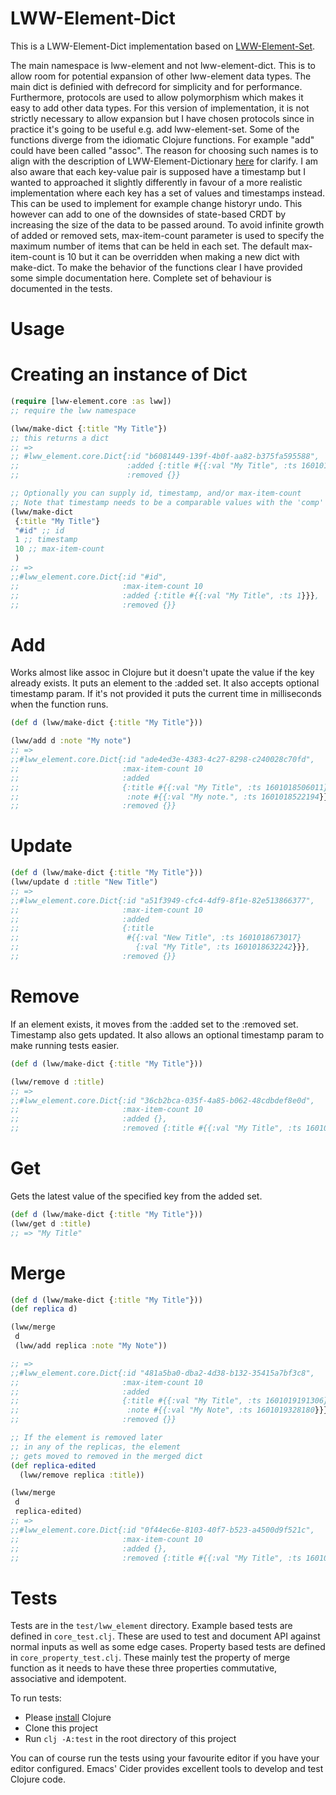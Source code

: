 # LWW-Element-Dict

This is a LWW-Element-Dict implementation based on [LWW-Element-Set](https://en.wikipedia.org/wiki/Conflict-free_replicated_data_type#LWW-Element-Set_(Last-Write-Wins-Element-Set)).

The main namespace is lww-element and not lww-element-dict. This is to allow room for potential expansion of other lww-element data types. The main dict is definied with defrecord for simplicity and for performance. Furthermore, protocols are used to allow polymorphism which makes it easy to add other data types. For this version of implementation, it is not strictly necessary to allow expansion but I have chosen protocols since in practice it's going to be useful e.g. add lww-element-set. Some of the functions diverge from the idiomatic Clojure functions. For example "add" could have been called "assoc". The reason for choosing such names is to align with the description of LWW-Element-Dictionary [here](https://github.com/GoodNotes/interviews/blob/master/software-engineering.md) for clarify.
I am also aware that each key-value pair is supposed have a timestamp but I wanted to approached it slightly differently in favour of a more realistic implementation where each key has a set of values and timestamps instead. This can be used to implement for example change historyr undo. This however can add to one of the downsides of state-based CRDT by increasing the size of the data to be passed around. To avoid infinite growth of added or removed sets, max-item-count parameter is used to specify the maximum number of items that can be held in each set. The default max-item-count is 10 but it can be overridden when making a new dict with make-dict. To make the behavior of the functions clear I have provided some simple documentation here. Complete set of behaviour is documented in the tests. 

# Usage

# Creating an instance of Dict
``` clojure
(require [lww-element.core :as lww])
;; require the lww namespace

(lww/make-dict {:title "My Title"})
;; this returns a dict
;; =>
;; #lww_element.core.Dict{:id "b6081449-139f-4b0f-aa82-b375fa595588",
;;                        :added {:title #{{:val "My Title", :ts 1601017478040}}},
;;                        :removed {}}

;; Optionally you can supply id, timestamp, and/or max-item-count
;; Note that timestamp needs to be a comparable values with the 'comp' function
(lww/make-dict
 {:title "My Title"}
 "#id" ;; id
 1 ;; timestamp
 10 ;; max-item-count
 )
;; =>
;;#lww_element.core.Dict{:id "#id",
;;                       :max-item-count 10
;;                       :added {:title #{{:val "My Title", :ts 1}}},
;;                       :removed {}}
 ```

# Add

Works almost like assoc in Clojure but it doesn't upate the value if the key already exists. It puts an element to the :added set. It also accepts optional timestamp param. If it's not provided it puts the current time in milliseconds when the function runs. 

``` clojure
(def d (lww/make-dict {:title "My Title"}))

(lww/add d :note "My note")
;; =>
;;#lww_element.core.Dict{:id "ade4ed3e-4383-4c27-8298-c240028c70fd",
;;                       :max-item-count 10
;;                       :added
;;                       {:title #{{:val "My Title", :ts 1601018506011}},
;;                        :note #{{:val "My note.", :ts 1601018522194}}},
;;                       :removed {}}

```
# Update

``` clojure
(def d (lww/make-dict {:title "My Title"}))
(lww/update d :title "New Title")
;; =>
;;#lww_element.core.Dict{:id "a51f3949-cfc4-4df9-8f1e-82e513866377",
;;                       :max-item-count 10
;;                       :added
;;                       {:title
;;                        #{{:val "New Title", :ts 1601018673017}
;;                          {:val "My Title", :ts 1601018632242}}},
;;                       :removed {}}
```

# Remove

If an element exists, it moves from the :added set to the :removed set. Timestamp also gets updated. It also allows an optional timestamp param to make running tests easier.

``` clojure
(def d (lww/make-dict {:title "My Title"}))

(lww/remove d :title)
;; =>
;;#lww_element.core.Dict{:id "36cb2bca-035f-4a85-b062-48cdbdef8e0d",
;;                       :max-item-count 10
;;                       :added {},
;;                       :removed {:title #{{:val "My Title", :ts 1601018762901}}}}
```

# Get

Gets the latest value of the specified key from the added set.

``` clojure
(def d (lww/make-dict {:title "My Title"}))
(lww/get d :title)
;; => "My Title"
```

# Merge

``` clojure
(def d (lww/make-dict {:title "My Title"}))
(def replica d)

(lww/merge 
 d
 (lww/add replica :note "My Note"))

;; =>
;;#lww_element.core.Dict{:id "481a5ba0-dba2-4d38-b132-35415a7bf3c8",
;;                       :max-item-count 10
;;                       :added
;;                       {:title #{{:val "My Title", :ts 1601019191306}},
;;                        :note #{{:val "My Note", :ts 1601019328180}}},
;;                       :removed {}}

;; If the element is removed later
;; in any of the replicas, the element
;; gets moved to removed in the merged dict
(def replica-edited
  (lww/remove replica :title))

(lww/merge
 d
 replica-edited)
;; =>
;;#lww_element.core.Dict{:id "0f44ec6e-8103-40f7-b523-a4500d9f521c",
;;                       :max-item-count 10
;;                       :added {},
;;                       :removed {:title #{{:val "My Title", :ts 1601019625069}}}}
```

# Tests

Tests are in the `test/lww_element` directory.
Example based tests are defined in `core_test.clj`. These are used to test and document API against normal inputs as well as some edge cases.
Property based tests are defined in `core_property_test.clj`. These mainly test the property of merge function as it needs to have these three properties commutative, associative and idempotent. 

To run tests:
- Please [install](https://clojure.org/guides/getting_started#_clojure_installer_and_cli_tools) Clojure 
- Clone this project
- Run `clj -A:test` in the root directory of this project

You can of course run the tests using your favourite editor if you have your editor configured. Emacs' Cider provides excellent tools to develop and test Clojure code.
  
